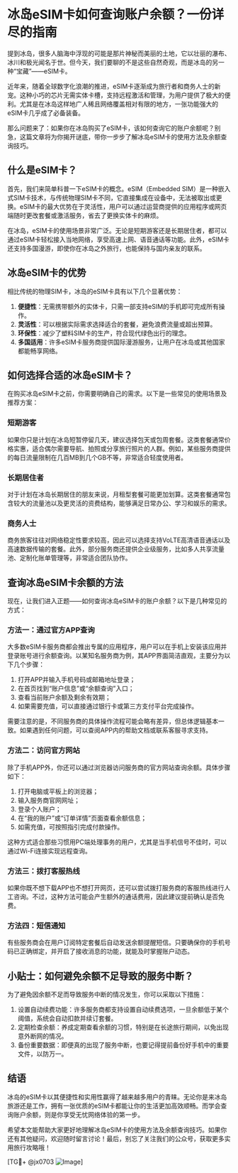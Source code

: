 # 冰岛eSIM卡如何查询账户余额？一份详尽的指南

提到冰岛，很多人脑海中浮现的可能是那片神秘而美丽的土地，它以壮丽的瀑布、冰川和极光闻名于世。但今天，我们要聊的不是这些自然奇观，而是冰岛的另一种“宝藏”——eSIM卡。

近年来，随着全球数字化浪潮的推进，eSIM卡逐渐成为旅行者和商务人士的新宠。这种小巧的芯片无需实体卡槽，支持远程激活和管理，为用户提供了极大的便利。尤其是在冰岛这样地广人稀且网络覆盖相对有限的地方，一张功能强大的eSIM卡几乎成了必备装备。

那么问题来了：如果你在冰岛购买了eSIM卡，该如何查询它的账户余额呢？别急，这篇文章将为你揭开谜底，带你一步步了解冰岛eSIM卡的使用方法及余额查询技巧。

## 什么是eSIM卡？

首先，我们来简单科普一下eSIM卡的概念。eSIM（Embedded SIM）是一种嵌入式SIM卡技术，与传统物理SIM卡不同，它直接集成在设备中，无法被取出或更换。eSIM卡的最大优势在于灵活性，用户可以通过运营商提供的应用程序或网页端随时更改套餐或激活服务，省去了更换实体卡的麻烦。

在冰岛，eSIM卡的使用场景非常广泛。无论是短期游客还是长期居住者，都可以通过eSIM卡轻松接入当地网络，享受高速上网、语音通话等功能。此外，eSIM卡还支持多国漫游，即使你在冰岛之外旅行，也能保持与国内亲友的联系。

## 冰岛eSIM卡的优势

相比传统的物理SIM卡，冰岛的eSIM卡具有以下几个显著优势：

1. **便捷性**：无需携带额外的实体卡，只需一部支持eSIM的手机即可完成所有操作。
2. **灵活性**：可以根据实际需求选择适合的套餐，避免浪费流量或超出预算。
3. **环保性**：减少了塑料SIM卡的生产，符合现代绿色出行的理念。
4. **多国适用**：许多eSIM卡服务商提供国际漫游服务，让用户在冰岛或其他国家都能畅享网络。

## 如何选择合适的冰岛eSIM卡？

在购买冰岛eSIM卡之前，你需要明确自己的需求。以下是一些常见的使用场景及推荐方案：

### 短期游客
如果你只是计划在冰岛短暂停留几天，建议选择包天或包周套餐。这类套餐通常价格实惠，适合偶尔需要导航、拍照或分享旅行照片的人群。例如，某些服务商提供的每日流量限制在几百MB到几个GB不等，非常适合轻度使用者。

### 长期居住者
对于计划在冰岛长期居住的朋友来说，月租型套餐可能更加划算。这类套餐通常包含较大的流量池以及更灵活的资费结构，能够满足日常办公、学习和娱乐的需求。

### 商务人士
商务旅客往往对网络稳定性要求较高，因此可以选择支持VoLTE高清语音通话以及高速数据传输的套餐。此外，部分服务商还提供企业级服务，比如多人共享流量池、定制化账单管理等，非常适合团队协作。

## 查询冰岛eSIM卡余额的方法

现在，让我们进入正题——如何查询冰岛eSIM卡的账户余额？以下是几种常见的方式：

### 方法一：通过官方APP查询
大多数eSIM卡服务商都会推出专属的应用程序，用户可以在手机上安装该应用并登录账号进行余额查询。以某知名服务商为例，其APP界面简洁直观，主要分为以下几个步骤：

1. 打开APP并输入手机号码或邮箱地址登录；
2. 在首页找到“账户信息”或“余额查询”入口；
3. 查看当前账户余额及剩余有效期；
4. 如果需要充值，可以直接通过银行卡或第三方支付平台完成操作。

需要注意的是，不同服务商的具体操作流程可能会略有差异，但总体逻辑基本一致。如果遇到任何问题，可以查阅APP内的帮助文档或联系客服寻求支持。

### 方法二：访问官方网站
除了手机APP外，你还可以通过浏览器访问服务商的官方网站查询余额。具体步骤如下：

1. 打开电脑或平板上的浏览器；
2. 输入服务商官网网址；
3. 登录个人账户；
4. 在“我的账户”或“订单详情”页面查看余额信息；
5. 如需充值，可按照指引完成付款操作。

这种方式适合那些习惯用PC端处理事务的用户，尤其是当手机信号不佳时，可以通过Wi-Fi连接实现远程查询。

### 方法三：拨打客服热线
如果你既不想下载APP也不想打开网页，还可以尝试拨打服务商的客服热线进行人工咨询。不过，这种方法可能会产生额外的通话费用，因此建议提前确认是否免费。

### 方法四：短信通知
有些服务商会在用户订阅特定套餐后自动发送余额提醒短信。只要确保你的手机号码已正确绑定，并开启了接收消息的功能，就能及时掌握账户动态。

## 小贴士：如何避免余额不足导致的服务中断？

为了避免因余额不足而导致服务中断的情况发生，你可以采取以下措施：

1. 设置自动续费功能：许多服务商都支持设置自动续费选项，一旦余额低于某个阈值，系统会自动扣款并续订套餐。
2. 定期检查余额：养成定期查看余额的习惯，特别是在长途旅行期间，以免出现意外断网的情况。
3. 备份重要数据：即便真的出现了服务中断，也要记得提前备份好手机中的重要文件，以防万一。

## 结语

冰岛的eSIM卡以其便捷性和实用性赢得了越来越多用户的青睐。无论你是来冰岛旅游还是工作，拥有一张优质的eSIM卡都能让你的生活更加高效顺畅。而学会查询账户余额，则是你享受无忧网络体验的第一步。

希望本文能帮助大家更好地理解冰岛eSIM卡的使用方法及余额查询技巧。如果你还有其他疑问，欢迎随时留言讨论！最后，别忘了关注我们的公众号，获取更多实用旅行攻略哦！

[TG💪+ @jx0703 ![Image](https://github.com/user-attachments/assets/dbca1d08-cadb-493c-b0ec-ad6f7a83f270)]